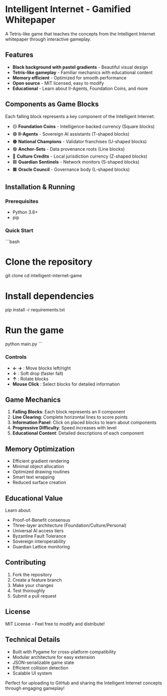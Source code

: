 # Intelligent Internet - Gamified Whitepaper

A Tetris-like game that teaches the concepts from the Intelligent Internet whitepaper through interactive gameplay.

## Features

- **Black background with pastel gradients** - Beautiful visual design
- **Tetris-like gameplay** - Familiar mechanics with educational content
- **Memory efficient** - Optimized for smooth performance
- **Open source** - MIT licensed, easy to modify
- **Educational** - Learn about II-Agents, Foundation Coins, and more

## Components as Game Blocks

Each falling block represents a key component of the Intelligent Internet:

- 🟡 **Foundation Coins** - Intelligence-backed currency (Square blocks)
- 🟣 **II-Agents** - Sovereign AI assistants (T-shaped blocks)
- 🟠 **National Champions** - Validator franchises (U-shaped blocks)
- 🟢 **Anchor-Sets** - Data provenance roots (Line blocks)
- 🔵 **Culture Credits** - Local jurisdiction currency (Z-shaped blocks)
- 🟪 **Guardian Sentinels** - Network monitors (S-shaped blocks)
- 🟫 **Oracle Council** - Governance body (L-shaped blocks)

## Installation & Running

### Prerequisites
- Python 3.8+
- pip

### Quick Start
\`\`\`bash
# Clone the repository
git clone <your-repo-url>
cd intelligent-internet-game

# Install dependencies
pip install -r requirements.txt

# Run the game
python main.py
\`\`\`

### Controls
- **← →** : Move blocks left/right
- **↓** : Soft drop (faster fall)
- **↑** : Rotate blocks
- **Mouse Click** : Select blocks for detailed information

## Game Mechanics

1. **Falling Blocks**: Each block represents an II component
2. **Line Clearing**: Complete horizontal lines to score points
3. **Information Panel**: Click on placed blocks to learn about components
4. **Progressive Difficulty**: Speed increases with level
5. **Educational Content**: Detailed descriptions of each component

## Memory Optimization

- Efficient gradient rendering
- Minimal object allocation
- Optimized drawing routines
- Smart text wrapping
- Reduced surface creation

## Educational Value

Learn about:
- Proof-of-Benefit consensus
- Three-layer architecture (Foundation/Culture/Personal)
- Universal AI access tiers
- Byzantine Fault Tolerance
- Sovereign interoperability
- Guardian Lattice monitoring

## Contributing

1. Fork the repository
2. Create a feature branch
3. Make your changes
4. Test thoroughly
5. Submit a pull request

## License

MIT License - Feel free to modify and distribute!

## Technical Details

- Built with Pygame for cross-platform compatibility
- Modular architecture for easy extension
- JSON-serializable game state
- Efficient collision detection
- Scalable UI system

Perfect for uploading to GitHub and sharing the Intelligent Internet concepts through engaging gameplay!

